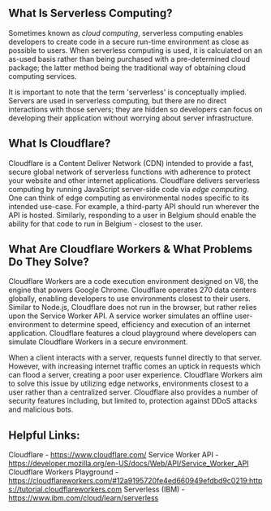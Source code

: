 ## What Is Serverless Computing?

Sometimes known as *cloud computing*, serverless computing enables developers to create code in a secure run-time environment as close as possible to users. When serverless computing is used, it is calculated on an as-used basis rather than being purchased with a pre-determined cloud package; the latter method being the traditional way of obtaining cloud computing services. 

It is important to note that the term 'serverless' is conceptually implied. Servers are used in serverless computing, but there are no direct interactions with those servers; they are hidden so developers can focus on developing their application without worrying about server infrastructure. 

## What Is Cloudflare?

Cloudflare is a Content Deliver Network (CDN) intended to provide a fast, secure global network of serverless functions with adherence to protect your website and other internet applications. Cloudflare delivers serverless computing by running JavaScript server-side code via *edge computing*. One can think of edge computing as environmental nodes specific to its intended use-case. For example, a third-party API should run wherever the API is hosted. Similarly, responding to a user in Belgium should enable the ability for that code to run in Belgium - closest to the user. 

## What Are Cloudflare Workers & What Problems Do They Solve?

Cloudflare Workers are a code execution environment designed on V8, the engine that powers Google Chrome. Cloudflare operates 270 data centers globally, enabling developers to use environments closest to their users. Similar to Node.js, Cloudflare does not run in the browser, but rather relies upon the Service Worker API. A service worker simulates an offline user-environment to determine speed, efficiency and execution of an internet application. Cloudflare features a cloud playground where developers can simulate Cloudflare Workers in a secure environment. 

When a client interacts with a server, requests funnel directly to that server. However, with increasing internet traffic comes an uptick in requests which can flood a server, creating a poor user experience. Cloudflare Workers aim to solve this issue by utilizing edge networks, environments closest to a user rather than a centralized server. Cloudflare also provides a number of security features including, but limited to, protection against DDoS attacks and malicious bots.

## Helpful Links:

Cloudflare - https://www.cloudflare.com/
Service Worker API - https://developer.mozilla.org/en-US/docs/Web/API/Service_Worker_API 
Cloudflare Workers Playground - https://cloudflareworkers.com/#12a9195720fe4ed660949efdbd9c0219:https://tutorial.cloudflareworkers.com 
Serverless (IBM) - https://www.ibm.com/cloud/learn/serverless 